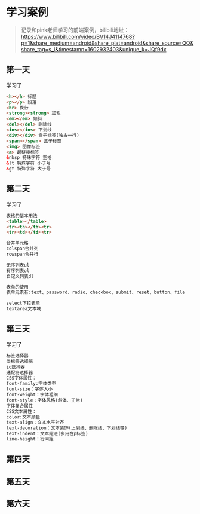 # 学习案例

> 记录和pink老师学习的前端案例，bilibili地址：https://www.bilibili.com/video/BV14J4114768?p=1&share_medium=android&share_plat=android&share_source=QQ&share_tag=s_i&timestamp=1602932403&unique_k=JQf9dx


## 第一天
学习了 
```html
<h></h> 标题
<p></p> 段落
<br> 换行
<strong><strong> 加粗
<em></em> 倾斜
<del></del> 删除线
<ins></ins> 下划线
<div></div> 盒子标签(独占一行)
<span></span> 盒子标签
<img> 图像标签
<a> 超链接标签
&nbsp 特殊字符 空格
&lt 特殊字符 小于号
&gt 特殊字符 大于号
```
## 第二天
学习了
```html
表格的基本用法
<table></table>
<tr><th></th><tr>
<tr><td></td><tr>

合并单元格
colspan合并列
rowspan合并行

无序列表ul
有序列表ol
自定义列表dl

表单的使用
表单元素有:text、password、radio、checkbox、submit、reset、button、file

select下拉表单
textarea文本域
```
## 第三天
学习了
```html
标签选择器
类标签选择器
id选择器
通配符选择器
CSS字体属性：
font-family:字体类型
font-size：字体大小
font-weight：字体粗细
font-style：字体风格(斜体、正常)
字体复合属性
CSS文本属性：
color:文本颜色
text-align：文本水平对齐
text-decoration：文本装饰(上划线、删除线、下划线等)
text-indent：文本缩进(多用在p标签)
line-height：行间距
```
## 第四天

## 第五天
## 第六天